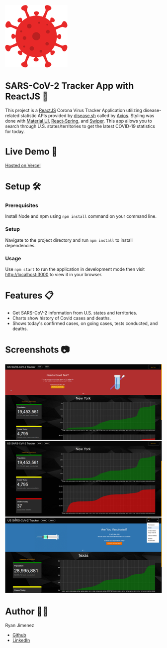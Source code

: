 <img src="https://github.com/Jimenez0106/corona-tracker-app/blob/master/src/images/README/coronavirus.png" alt="App Logo" width="200" height="200"/>

# SARS-CoV-2 Tracker App with ReactJS :test_tube:

This project is a [ReactJS](https://reactjs.org/) Corona Virus Tracker Application utilizing disease-related statistic APIs provided by [disease.sh](https://disease.sh/docs/) called by [Axios](https://axios-http.com/docs/intro). Styling was done with [Material UI](https://mui.com/), [React-Spring](https://react-spring.io/), and [Swiper](https://swiperjs.com/). This app allows you to search through U.S. states/territories to get the latest COVID-19 statistics for today.

# Live Demo :syringe:

[Hosted on Vercel](https://sarscov2ustracker.vercel.app/)

# Setup :hammer_and_wrench:

### Prerequisites

Install Node and npm using `npm install` command on your command line.

### Setup

Navigate to the project directory and run `npm install` to install dependencies.

### Usage

Use `npm start` to run the application in development mode then visit [ http://localhost:3000](http://localhost:3000) to view it in your browser.

# Features :clipboard:

- Get SARS-CoV-2 information from U.S. states and territories.
- Charts show history of Covid cases and deaths.
- Shows today's confirmed cases, on going cases, tests conducted, and deaths.

# Screenshots :camera:

<img src="https://github.com/Jimenez0106/corona-tracker-app/blob/master/src/images/README/Screenshot_1.png" alt="Screenshot 1"/>
<img src="https://github.com/Jimenez0106/corona-tracker-app/blob/master/src/images/README/Screenshot_2.png" alt="Screenshot 2"/>
<img src="https://github.com/Jimenez0106/corona-tracker-app/blob/master/src/images/README/Screenshot_3.png" alt="Screenshot 3"/>

# Author :raising_hand_man:

Ryan Jimenez

- [Github](https://github.com/Jimenez0106)
- [LinkedIn](https://www.linkedin.com/in/ryan-l-jimenez/)

